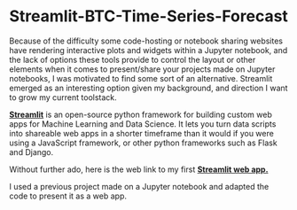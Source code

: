 # Streamlit-BTC-Time-Series-Forecast


Because of the difficulty some code-hosting or notebook sharing websites have rendering interactive plots and widgets within a Jupyter notebook, and the lack of options these tools provide to control the layout or other elements when it comes to present/share your projects made on Jupyter notebooks, I was motivated to find some sort of an alternative. 
Streamlit emerged as an interesting option given my background, and direction I want to grow my current toolstack. 

[**Streamlit**](https://docs.streamlit.io/) is an open-source python framework for building custom web apps for Machine Learning and Data Science. It lets you turn data scripts into shareable web apps in a shorter timeframe than it would if you were using a JavaScript framework, or other python frameworks such as Flask and Django. 

Without further ado, here is the web link to my first [**Streamlit web app.**](https://btc-timeseries-forecast.streamlitapp.com/) 

I used a previous project made on a Jupyter notebook and adapted the code to present it as a web app. 
